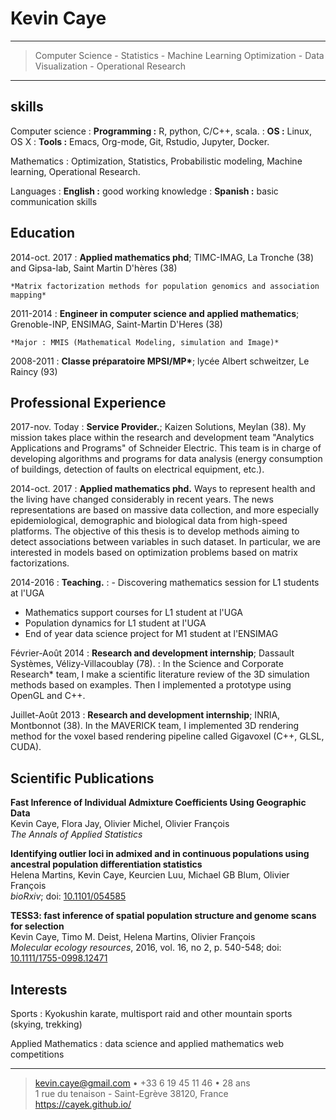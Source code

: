 Kevin Caye
============
----

> Computer Science - Statistics - Machine Learning
> Optimization - Data Visualization - Operational Research 

----

skills
-------

Computer science
: **Programming :** R, python, C/C++, scala.
: **OS :** Linux, OS X
: **Tools :** Emacs, Org-mode, Git, Rstudio, Jupyter, Docker.

Mathematics
: Optimization, Statistics, Probabilistic modeling, Machine learning, Operational Research.

Languages
: **English :** good working knowledge
: **Spanish :** basic communication skills


Education
---------

2014-oct. 2017 
:   **Applied mathematics phd**; TIMC-IMAG, La Tronche (38) and
Gipsa-lab, Saint Martin D'hères (38)

    *Matrix factorization methods for population genomics and association
    mapping*
     

2011-2014
: **Engineer in computer science and applied mathematics**;
Grenoble-INP, ENSIMAG, Saint-Martin D'Heres (38) 

    *Major : MMIS (Mathematical Modeling, simulation and Image)*
    
    
2008-2011 
:  **Classe préparatoire MPSI/MP\***; lycée Albert schweitzer, Le Raincy (93)

Professional Experience
-------------------------------

2017-nov. Today
: **Service Provider.**; Kaizen Solutions, Meylan (38). My mission takes
  place within the research and development team "Analytics Applications and
  Programs" of Schneider Electric. This team is in charge of developing algorithms
  and programs for data analysis (energy consumption of buildings, detection of
  faults on electrical equipment, etc.).
  
2014-oct. 2017
: **Applied mathematics phd.** Ways to represent health and the living have
changed considerably in recent years. The news representations are based on
massive data collection, and more especially epidemiological, demographic and
biological data from high-speed platforms. The objective of this thesis is to
develop methods aiming to detect associations between variables in such dataset.
In particular, we are interested in models based on optimization problems based
on matrix factorizations.

2014-2016
: **Teaching.**
: - Discovering mathematics session for L1 students at l'UGA
  - Mathematics support courses for L1 student at l'UGA
  - Population dynamics for L1 student at l'UGA
  - End of year data science project for M1 student at l'ENSIMAG

Février-Août 2014 
: **Research and development internship**; Dassault Systèmes,
Vélizy-Villacoublay (78). 
: In the Science and Corporate Research* team, I make a scientific literature
review of the 3D simulation methods based on examples. Then I implemented a
prototype using OpenGL and C++.


Juillet-Août 2013
: **Research and development internship**; INRIA, Montbonnot (38). In the
MAVERICK team, I implemented 3D rendering method for the voxel based rendering
pipeline called Gigavoxel (C++, GLSL, CUDA).


Scientific Publications
--------------------

**Fast Inference of Individual Admixture Coefficients Using Geographic Data**\
Kevin Caye, Flora Jay, Olivier Michel, Olivier François\
*The Annals of Applied Statistics* 

**Identifying outlier loci in admixed and in continuous populations using ancestral population differentiation statistics**\
Helena Martins, Kevin Caye, Keurcien Luu, Michael GB Blum, Olivier François\
*bioRxiv*; doi: [10.1101/054585](http://dx.doi.org/10.1101/054585)

**TESS3: fast inference of spatial population structure and genome scans for selection**\
Kevin Caye, Timo M. Deist, Helena Martins, Olivier François\
*Molecular ecology resources*, 2016, vol. 16, no 2, p. 540-548; doi: [10.1111/1755-0998.12471](http://dx.doi.org/10.1111/1755-0998.12471)

Interests
--------
Sports
: Kyokushin karate, multisport raid and other mountain sports (skying, trekking)

Applied Mathematics
: data science and applied mathematics web competitions

----

> <kevin.caye@gmail.com> • +33 6 19 45 11 46 • 28 ans\
> 1 rue du tenaison - Saint-Egrève 38120, France\
> <https://cayek.github.io/>
